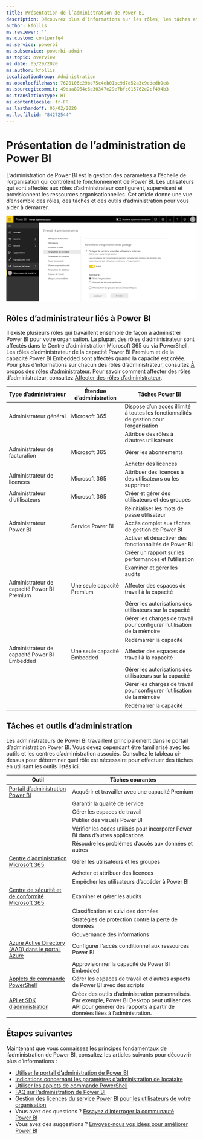 ```yaml
---
title: Présentation de l’administration de Power BI
description: Découvrez plus d’informations sur les rôles, les tâches et les outils d’administration utilisés pour gérer Power BI.
author: kfollis
ms.reviewer: ''
ms.custom: contperfq4
ms.service: powerbi
ms.subservice: powerbi-admin
ms.topic: overview
ms.date: 05/29/2020
ms.author: kfollis
LocalizationGroup: Administration
ms.openlocfilehash: 7628106c29be75c4eb01bc9d7d52a3c9ededb9e8
ms.sourcegitcommit: 49daa8964c6e30347e29e7bfc015762e2cf494b3
ms.translationtype: HT
ms.contentlocale: fr-FR
ms.lasthandoff: 06/02/2020
ms.locfileid: "84272544"
---
```

# <a name="what-is-power-bi-administration"></a>Présentation de l’administration de Power BI

L’administration de Power BI est la gestion des paramètres à l’échelle de l’organisation qui contrôlent le fonctionnement de Power BI. Les utilisateurs qui sont affectés aux rôles d’administrateur configurent, supervisent et provisionnent les ressources organisationnelles. Cet article donne une vue d’ensemble des rôles, des tâches et des outils d’administration pour vous aider à démarrer.

![Portail d’administration Power BI](media/service-admin-administering-power-bi-in-your-organization/admin-portal.png)

## <a name="administrator-roles-related-to-power-bi"></a>Rôles d’administrateur liés à Power BI

Il existe plusieurs rôles qui travaillent ensemble de façon à administrer Power BI pour votre organisation. La plupart des rôles d’administrateur sont affectés dans le Centre d’administration Microsoft 365 ou via PowerShell. Les rôles d’administrateur de la capacité Power BI Premium et de la capacité Power BI Embedded sont affectés quand la capacité est créée. Pour plus d’informations sur chacun des rôles d’administrateur, consultez [À propos des rôles d’administrateur](https://docs.microsoft.com/microsoft-365/admin/add-users/about-admin-roles?view=o365-worldwide). Pour savoir comment affecter des rôles d’administrateur, consultez [Affecter des rôles d’administrateur](https://docs.microsoft.com/microsoft-365/admin/add-users/assign-admin-roles?view=o365-worldwide).

| **Type d’administrateur** | **Étendue d’administration** | **Tâches Power BI** |
| --- | --- | --- |
| Administrateur général | Microsoft 365 | Dispose d’un accès illimité à toutes les fonctionnalités de gestion pour l’organisation |
| | | Attribue des rôles à d’autres utilisateurs |
| Administrateur de facturation | Microsoft 365 | Gérer les abonnements |
| | | Acheter des licences |
| Administrateur de licences | Microsoft 365 | Attribuer des licences à des utilisateurs ou les supprimer |
| Administrateur d’utilisateurs | Microsoft 365 | Créer et gérer des utilisateurs et des groupes |
| | | Réinitialiser les mots de passe utilisateur |
| Administrateur Power BI | Service Power BI | Accès complet aux tâches de gestion de Power BI|
| | | Activer et désactiver des fonctionnalités de Power BI |
| | | Créer un rapport sur les performances et l’utilisation |
| | | Examiner et gérer les audits |
| Administrateur de capacité Power BI Premium | Une seule capacité Premium | Affecter des espaces de travail à la capacité|
| | | Gérer les autorisations des utilisateurs sur la capacité |
| | | Gérer les charges de travail pour configurer l’utilisation de la mémoire |
| | | Redémarrer la capacité |
| Administrateur de capacité Power BI Embedded | Une seule capacité Embedded | Affecter des espaces de travail à la capacité|
| | | Gérer les autorisations des utilisateurs sur la capacité |
| | | Gérer les charges de travail pour configurer l’utilisation de la mémoire |
| | | Redémarrer la capacité |

## <a name="administrative-tasks-and-tools"></a>Tâches et outils d’administration

Les administrateurs de Power BI travaillent principalement dans le portail d’administration Power BI. Vous devez cependant être familiarisé avec les outils et les centres d’administration associés. Consultez le tableau ci-dessus pour déterminer quel rôle est nécessaire pour effectuer des tâches en utilisant les outils listés ici.

| **Outil** | **Tâches courantes** |
| --- | --- |
| [Portail d’administration Power BI](https://app.powerbi.com/admin-portal) | Acquérir et travailler avec une capacité Premium |
| | Garantir la qualité de service |
| | Gérer les espaces de travail |
| | Publier des visuels Power BI |
| | Vérifier les codes utilisés pour incorporer Power BI dans d’autres applications |
| | Résoudre les problèmes d’accès aux données et autres |
| [Centre d’administration Microsoft 365](https://admin.microsoft.com) | Gérer les utilisateurs et les groupes |
| | Acheter et attribuer des licences |
| | Empêcher les utilisateurs d’accéder à Power BI |
| [Centre de sécurité et de conformité Microsoft 365](https://protection.office.com) | Examiner et gérer les audits |
| | Classification et suivi des données |
| | Stratégies de protection contre la perte de données |
| | Gouvernance des informations |
| [Azure Active Directory (AAD) dans le portail Azure](https://aad.portal.azure.com) | Configurer l’accès conditionnel aux ressources Power BI |
| | Approvisionner la capacité de Power BI Embedded |
| [Applets de commande PowerShell](https://docs.microsoft.com/powershell/power-bi/overview) | Gérer les espaces de travail et d’autres aspects de Power BI avec des scripts |
| [API et SDK d’administration](service-admin-reference.md) | Créez des outils d’administration personnalisés. Par exemple, Power BI Desktop peut utiliser ces API pour générer des rapports à partir de données liées à l’administration. |

## <a name="next-steps"></a>Étapes suivantes

Maintenant que vous connaissez les principes fondamentaux de l’administration de Power BI, consultez les articles suivants pour découvrir plus d’informations :

- [Utiliser le portail d’administration de Power BI](service-admin-portal.md)
- [Indications concernant les paramètres d’administration de locataire](../guidance/admin-tenant-settings.md)
- [Utiliser les applets de commande PowerShell](https://docs.microsoft.com/powershell/power-bi/overview)
- [FAQ sur l’administration de Power BI](service-admin-faq.md)
- [Gestion des licences du service Power BI pour les utilisateurs de votre organisation](service-admin-licensing-organization.md)
- Vous avez des questions ? [Essayez d’interroger la communauté Power BI](https://community.powerbi.com/)
- Vous avez des suggestions ? [Envoyez-nous vos idées pour améliorer Power BI](https://ideas.powerbi.com/)
